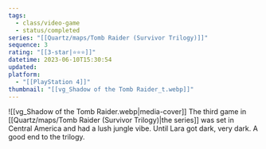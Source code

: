 ```yaml
---
tags:
  - class/video-game
  - status/completed
series: "[[Quartz/maps/Tomb Raider (Survivor Trilogy)]]"
sequence: 3
rating: "[[3-star|⭐️⭐️⭐️]]"
datetime: 2023-06-10T15:30:54
updated: 
platform:
  - "[[PlayStation 4]]"
thumbnail: "[[vg_Shadow of the Tomb Raider_t.webp]]"
---
```

![[vg_Shadow of the Tomb Raider.webp|media-cover]]
The third game in [[Quartz/maps/Tomb Raider (Survivor Trilogy)|the series]] was set in Central America and had a lush jungle vibe. Until Lara got dark, very dark. A good end to the trilogy.